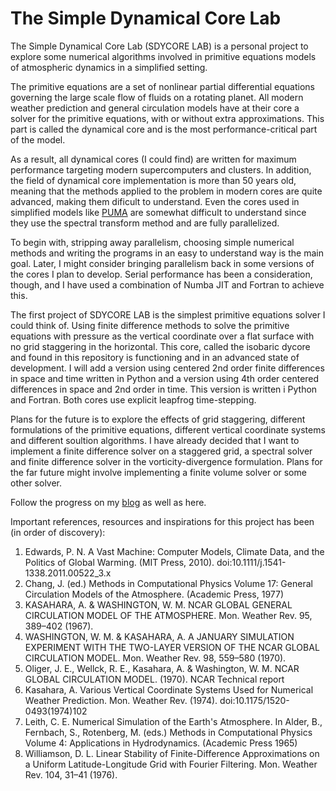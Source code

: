 # The Simple Dynamical Core Lab
The Simple Dynamical Core Lab (SDYCORE LAB) is a personal project to explore some numerical algorithms involved in primitive equations models of atmospheric dynamics in a simplified setting.

The primitive equations are a set of nonlinear partial differential equations governing the large scale flow of fluids on a rotating planet. All modern weather prediction and general circulation models have at their core a solver for the primitive equations, with or without extra approximations. This part is called the dynamical core and is the most performance-critical part of the model. 

As a result, all dynamical cores (I could find) are written for maximum performance targeting modern supercomputers and clusters. In addition, the field of dynamical core implementation is more than 50 years old, meaning that the methods applied to the problem in modern cores are quite advanced, making them dificult to understand. Even the cores used in simplified models like [PUMA](https://www.mi.uni-hamburg.de/en/arbeitsgruppen/theoretische-meteorologie/modelle/puma.html) are somewhat difficult to understand since they use the spectral transform method and are fully parallelized.

To begin with, stripping away parallelism, choosing simple numerical methods and writing the programs in an easy to understand way is the main goal. Later, I might consider bringing parallelism back in some versions of the cores I plan to develop. Serial performance has been a consideration, though, and I have used a combination of Numba JIT and Fortran to achieve this.

The first project of SDYCORE LAB is the simplest primitive equations solver I could think of. Using finite difference methods to solve the primitive equations with pressure as the vertical coordinate over a flat surface with no grid staggering in the horizontal. This core, called the isobaric dycore and found in this repository is functioning and in an advanced state of development. I will add a version using centered 2nd order finite differences in space and time written in Python and a version using 4th order centered differences in space and 2nd order in time. This version is written i Python and Fortran. Both cores use explicit leapfrog time-stepping.

Plans for the future is to explore the effects of grid staggering, different formulations of the primitive equations, different vertical coordinate systems and different soultion algorithms. I have already decided that I want to implement a finite difference solver on a staggered grid, a spectral solver and finite difference solver in the vorticity-divergence formulation. Plans for the far future might involve implementing a finite volume solver or some other solver.

Follow the progress on my [blog](hansbrenna.github.io) as well as here.

Important references, resources and inspirations for this project has been (in order of discovery):
1. Edwards, P. N. A Vast Machine: Computer Models, Climate Data, and the Politics of Global Warming. (MIT Press, 2010). doi:10.1111/j.1541-1338.2011.00522_3.x
2. Chang, J. (ed.) Methods in Computational Physics Volume 17: General Circulation Models of the Atmosphere. (Academic Press, 1977)
3. KASAHARA, A. & WASHINGTON, W. M. NCAR GLOBAL GENERAL CIRCULATION MODEL OF THE ATMOSPHERE. Mon. Weather Rev. 95, 389–402 (1967).
4. WASHINGTON, W. M. & KASAHARA, A. A JANUARY SIMULATION EXPERIMENT WITH THE TWO-LAYER VERSION OF THE NCAR GLOBAL CIRCULATION MODEL. Mon. Weather Rev. 98, 559–580 (1970).
5. Oliger, J. E., Wellck, R. E., Kasahara, A. & Washington, W. M. NCAR GLOBAL CIRCULATION MODEL. (1970). NCAR Technical report
6. Kasahara, A. Various Vertical Coordinate Systems Used for Numerical Weather Prediction. Mon. Weather Rev. (1974). doi:10.1175/1520-0493(1974)102
7. Leith, C. E. Numerical Simulation of the Earth's Atmosphere. In Alder, B., Fernbach, S., Rotenberg, M. (eds.) Methods in Computational Physics Volume 4: Applications in Hydrodynamics. (Academic Press 1965)
8. Williamson, D. L. Linear Stability of Finite-Difference Approximations on a Uniform Latitude-Longitude Grid with Fourier Filtering. Mon. Weather Rev. 104, 31–41 (1976).



